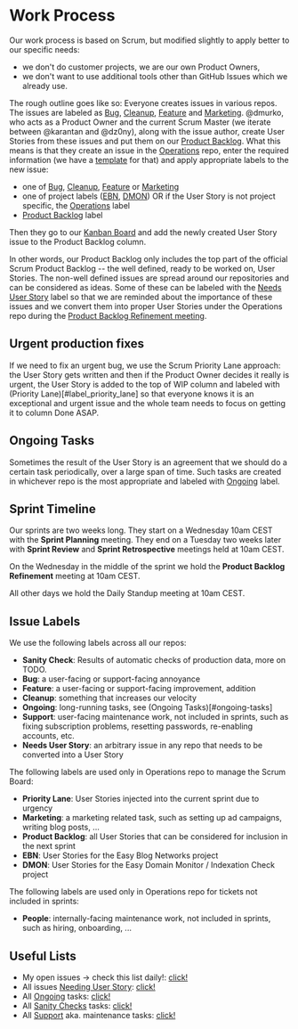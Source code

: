 # Work Process

Our work process is based on Scrum, but modified slightly to apply better to our specific needs:
 * we don't do customer projects, we are our own Product Owners,
 * we don't want to use additional tools other than GitHub Issues which we already use.

The rough outline goes like so: Everyone creates issues in various repos. The issues are labeled as [Bug](#label_bug), [Cleanup](#label_cleanup), [Feature](#label_feature) and [Marketing](#label_marketing). @dmurko, who acts as a Product Owner and the current Scrum Master (we iterate between @karantan and @dz0ny), along with the issue author, create User Stories from these issues and put them on our [Product Backlog]((https://github.com/niteoweb/operations/projects/1)). What this means is that they create an issue in the [Operations](https://github.com/niteoweb/operations/) repo, enter the required information (we have a [template](https://github.com/niteoweb/operations/blob/master/.github/ISSUE_TEMPLATE.md) for that) and apply appropriate labels to the new issue:
 * one of [Bug](#label_bug), [Cleanup](#label_cleanup), [Feature](#label_feature) or [Marketing](#label_marketing)
 * one of project labels ([EBN](#label_ebn), [DMON](#label_dmon)) OR if the User Story is not project specific, the [Operations](#label_operations) label
 * [Product Backlog](#label_product_backlog) label

Then they go to our [Kanban Board](https://github.com/niteoweb/operations/projects/1) and add the newly created User Story issue to the Product Backlog column.

In other words, our Product Backlog only includes the top part of the official Scrum Product Backlog -- the well defined, ready to be worked on, User Stories. The non-well defined issues are spread around our repositories and can be considered as ideas. Some of these can be labeled with the [Needs User Story](#label_needs_user_story) label so that we are reminded about the importance of these issues and we convert them into proper User Stories under the Operations repo during the [Product Backlog Refinement meeting](#product_backlog_refinement_meeting).


## Urgent production fixes

If we need to fix an urgent bug, we use the Scrum Priority Lane approach: the User Story gets written and then if the Product Owner decides it really is urgent, the User Story is added to the top of WIP column and labeled with (Priority Lane)[#label_priority_lane] so that everyone knows it is an exceptional and urgent issue and the whole team needs to focus on getting it to column Done ASAP.


## Ongoing Tasks

Sometimes the result of the User Story is an agreement that we should do a certain task periodically, over a large span of time. Such tasks are created in whichever repo is the most appropriate and labeled with [Ongoing](#label_ongoing) label.


## Sprint Timeline

Our sprints are two weeks long. They start on a Wednesday 10am CEST with the **Sprint Planning** meeting. They end on a Tuesday two weeks later with **Sprint Review** and **Sprint Retrospective** meetings held at 10am CEST.

On the Wednesday in the middle of the sprint we hold the <a name="product_backlog_refinement_meeting"></a>**Product Backlog Refinement** meeting at 10am CEST.

All other days we hold the Daily Standup meeting at 10am CEST.


## Issue Labels

We use the following labels across all our repos:
 * <a name="label_sanity_check"></a>**Sanity Check**: Results of automatic checks of production data, more on TODO.
 * <a name="label_bug"></a>**Bug**: a user-facing or support-facing annoyance
 * <a name="label_feature"></a>**Feature**: a user-facing or support-facing improvement, addition
 * <a name="label_cleanup"></a>**Cleanup**: something that increases our velocity
 * <a name="label_ongoing"></a>**Ongoing**: long-running tasks, see (Ongoing Tasks)[#ongoing-tasks]
 * <a name="label_support"></a>**Support**: user-facing maintenance work, not included in sprints, such as fixing subscription problems, resetting passwords, re-enabling accounts, etc.
 * <a name="label_needs_user_story"></a>**Needs User Story**: an arbitrary issue in any repo that needs to be converted into a User Story

The following labels are used only in Operations repo to manage the Scrum Board:
 * <a name="label_priority_lane"></a>**Priority Lane**: User Stories injected into the current sprint due to urgency
 * <a name="label_marketing"></a>**Marketing**: a marketing related task, such as setting up ad campaigns, writing blog posts, ...
 * <a name="label_product_backlog"></a>**Product Backlog**: all User Stories that can be considered for inclusion in the next sprint
 * <a name="label_ebn"></a>**EBN**: User Stories for the Easy Blog Networks project
 * <a name="label_dmon"></a>**DMON**: User Stories for the Easy Domain Monitor / Indexation Check project

The following labels are used only in Operations repo for tickets not included in sprints:
 * <a name="label_people"></a>**People**: internally-facing maintenance work, not included in sprints, such as hiring, onboarding, ...


## Useful Lists

 * My open issues -> check this list daily!: [click!](https://github.com/issues/assigned)
 * All issues [Needing User Story](#label_needs_user_story): [click!](https://github.com/search?utf8=%E2%9C%93&q=is%3Aopen+label%3A%22Needs+User+Story%22+org%3Aniteoweb&type=)
 * All [Ongoing](#label_ongoing) tasks: [click!](https://github.com/search?utf8=%E2%9C%93&q=is%3Aopen+label%3A%22Ongoing%22+org%3Aniteoweb&type=)
 * All [Sanity Checks](#label_sanity_check) tasks: [click!](https://github.com/search?utf8=%E2%9C%93&q=is%3Aopen+label%3A%22Sanity+Check%22+org%3Aniteoweb&type=)
 * All [Support](#label_support) aka. maintenance tasks: [click!](https://github.com/search?utf8=%E2%9C%93&q=is%3Aopen+label%3A%22Support%22+org%3Aniteoweb&type=)


